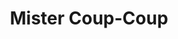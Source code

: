 ---
title: "Mister Coup-Coup"
url: /boulogne-sur-mer/mister-coup-coup-rue-du-chemin-vert/
shop: coiffeur
---